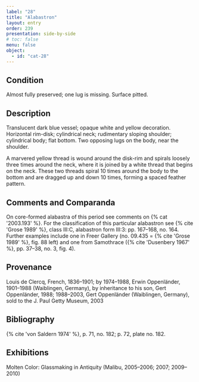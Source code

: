 ```yaml
---
label: "28"
title: "Alabastron"
layout: entry
order: 239
presentation: side-by-side
# toc: false
menu: false
object:
  - id: "cat-28"
---
```


## Condition

Almost fully preserved; one lug is missing. Surface pitted.

## Description

Translucent dark blue vessel; opaque white and yellow decoration. Horizontal rim-disk; cylindrical neck; rudimentary sloping shoulder; cylindrical body; flat bottom. Two opposing lugs on the body, near the shoulder.

A marvered yellow thread is wound around the disk-rim and spirals loosely three times around the neck, where it is joined by a white thread that begins on the neck. These two threads spiral 10 times around the body to the bottom and are dragged up and down 10 times, forming a spaced feather pattern.

## Comments and Comparanda

On core-formed alabastra of this period see comments on {% cat '2003.193' %}. For the classification of this particular alabastron see {% cite 'Grose 1989' %}, class III:C, alabastron form III:3: pp. 167–168, no. 164. Further examples include one in Freer Gallery (no. 09.435 = {% cite 'Grose 1989' %}, fig. 88 left) and one from Samothrace ({% cite 'Dusenbery 1967' %}, pp. 37–38, no. 3, fig. 4).

## Provenance

Louis de Clercq, French, 1836–1901; by 1974–1988, Erwin Oppenländer, 1901–1988 (Waiblingen, Germany), by inheritance to his son, Gert Oppenländer, 1988; 1988–2003, Gert Oppenländer (Waiblingen, Germany), sold to the J. Paul Getty Museum, 2003

## Bibliography

{% cite 'von Saldern 1974' %}, p. 71, no. 182; p. 72, plate no. 182.

## Exhibitions

Molten Color: Glassmaking in Antiquity (Malibu, 2005–2006; 2007; 2009–2010)